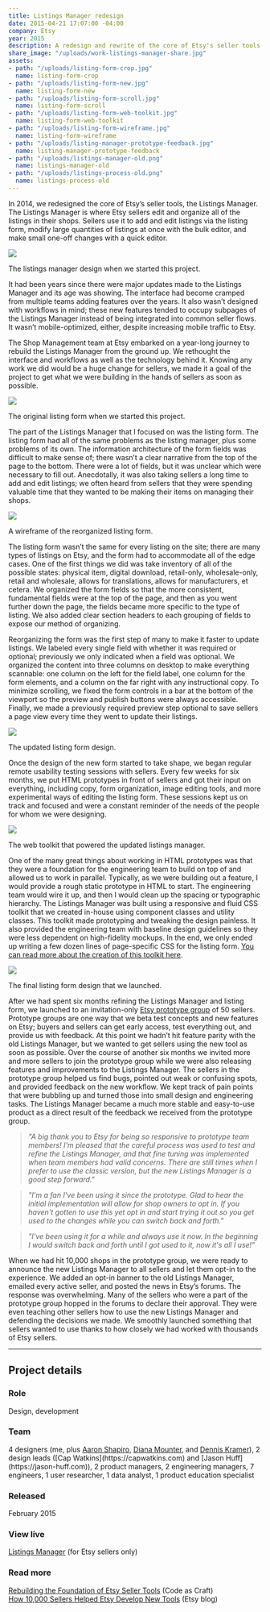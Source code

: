 ```yaml
---
title: Listings Manager redesign
date: 2015-04-21 17:07:00 -04:00
company: Etsy
year: 2015
description: A redesign and rewrite of the core of Etsy's seller tools.
share_image: "/uploads/work-listings-manager-share.jpg"
assets:
- path: "/uploads/listing-form-crop.jpg"
  name: listing-form-crop
- path: "/uploads/listing-form-new.jpg"
  name: listing-form-new
- path: "/uploads/listing-form-scroll.jpg"
  name: listing-form-scroll
- path: "/uploads/listing-form-web-toolkit.jpg"
  name: listing-form-web-toolkit
- path: "/uploads/listing-form-wireframe.jpg"
  name: listing-form-wireframe
- path: "/uploads/listing-manager-prototype-feedback.jpg"
  name: listing-manager-prototype-feedback
- path: "/uploads/listings-manager-old.png"
  name: listings-manager-old
- path: "/uploads/listings-process-old.png"
  name: listings-process-old
---
```


In 2014, we redesigned the core of Etsy’s seller tools, the Listings Manager. The Listings Manager is where Etsy sellers edit and organize all of the listings in their shops. Sellers use it to add and edit listings via the listing form, modify large quantities of listings at once with the bulk editor, and make small one-off changes with a quick editor.

<div class="jh-text-cms__img jh-text-cms__img--full-width">
  <img src="/uploads/listings-manager-old.png">
  <p class="jh-text-cms__img__caption">The listings manager design when we started this project.</p>
</div>

It had been years since there were major updates made to the Listings Manager and its age was showing. The interface had become cramped from multiple teams adding features over the years. It also wasn’t designed with workflows in mind; these new features tended to occupy subpages of the Listings Manager instead of being integrated into common seller flows. It wasn’t mobile-optimized, either, despite increasing mobile traffic to Etsy.

The Shop Management team at Etsy embarked on a year-long journey to rebuild the Listings Manager from the ground up. We rethought the interface and workflows as well as the technology behind it. Knowing any work we did would be a huge change for sellers, we made it a goal of the project to get what we were building in the hands of sellers as soon as possible.

<div class="jh-text-cms__img jh-text-cms__img--full-width">
  <img src="/uploads/listings-process-old.png">
  <p class="jh-text-cms__img__caption">The original listing form when we started this project.</p>
</div>

The part of the Listings Manager that I focused on was the listing form. The listing form had all of the same problems as the listing manager, plus some problems of its own. The information architecture of the form fields was difficult to make sense of; there wasn’t a clear narrative from the top of the page to the bottom. There were a lot of fields, but it was unclear which were necessary to fill out. Anecdotally, it was also taking sellers a long time to add and edit listings; we often heard from sellers that they were spending valuable time that they wanted to be making their items on managing their shops.

<div class="jh-text-cms__img jh-text-cms__img--scrollable">
  <div class="jh-text-cms__img--scrollable__container">
    <img src="/uploads/listing-form-wireframe.jpg">
  </div>
  <p class="jh-text-cms__img__caption">A wireframe of the reorganized listing form.</p>
</div>

The listing form wasn’t the same for every listing on the site; there are many types of listings on Etsy, and the form had to accommodate all of the edge cases. One of the first things we did was take inventory of all of the possible states: physical item, digital download, retail-only, wholesale-only, retail and wholesale, allows for translations, allows for manufacturers, et cetera. We organized the form fields so that the more consistent, fundamental fields were at the top of the page, and then as you went further down the page, the fields became more specific to the type of listing. We also added clear section headers to each grouping of fields to expose our method of organizing.

Reorganizing the form was the first step of many to make it faster to update listings. We labeled every single field with whether it was required or optional; previously we only indicated when a field was optional. We organized the content into three columns on desktop to make everything scannable: one column on the left for the field label, one column for the form elements, and a column on the far right with any instructional copy. To minimize scrolling, we fixed the form controls in a bar at the bottom of the viewport so the preview and publish buttons were always accessible. Finally, we made a previously required preview step optional to save sellers a page view every time they went to update their listings.

<div class="jh-text-cms__img jh-text-cms__img--full-width">
  <img src="/uploads/listing-form-new.jpg">
  <p class="jh-text-cms__img__caption">The updated listing form design.</p>
</div>

Once the design of the new form started to take shape, we began regular remote usability testing sessions with sellers. Every few weeks for six months, we put HTML prototypes in front of sellers and got their input on everything, including copy, form organization, image editing tools, and more experimental ways of editing the listing form. These sessions kept us on track and focused and were a constant reminder of the needs of the people for whom we were designing.

<div class="jh-text-cms__img jh-text-cms__img--full-width">
  <img src="/uploads/listing-form-web-toolkit.jpg">
  <p class="jh-text-cms__img__caption">The web toolkit that powered the updated listings manager.</p>
</div>

One of the many great things about working in HTML prototypes was that they were a foundation for the engineering team to build on top of and allowed us to work in parallel. Typically, as we were building out a feature, I would provide a rough static prototype in HTML to start. The engineering team would wire it up, and then I would clean up the spacing or typographic hierarchy. The Listings Manager was built using a responsive and fluid CSS toolkit that we created in-house using component classes and utility classes. This toolkit made prototyping and tweaking the design painless. It also provided the engineering team with baseline design guidelines so they were less dependent on high-fidelity mockups. In the end, we only ended up writing a few dozen lines of page-specific CSS for the listing form. [You can read more about the creation of this toolkit here](../etsy-web-toolkit).

<div class="jh-text-cms__img jh-text-cms__img--scrollable">
  <div class="jh-text-cms__img--scrollable__container">
    <img src="/uploads/listing-form-scroll.jpg">
  </div>
  <p class="jh-text-cms__img__caption">The final listing form design that we launched.</p>
</div>

After we had spent six months refining the Listings Manager and listing form, we launched to an invitation-only [Etsy prototype group](https://www.etsy.com/prototypes) of 50 sellers. Prototype groups are one way that we beta test concepts and new features on Etsy; buyers and sellers can get early access, test everything out, and provide us with feedback. At this point we hadn’t hit feature parity with the old Listings Manager, but we wanted to get sellers using the new tool as soon as possible. Over the course of another six months we invited more and more sellers to join the prototype group while we were also releasing features and improvements to the Listings Manager. The sellers in the prototype group helped us find bugs, pointed out weak or confusing spots, and provided feedback on the new workflow. We kept track of pain points that were bubbling up and turned those into small design and engineering tasks. The Listings Manager became a much more stable and easy-to-use product as a direct result of the feedback we received from the prototype group.

> *"A big thank you to Etsy for being so responsive to prototype team members! I'm pleased that the careful process was used to test and refine the Listings Manager, and that fine tuning was implemented when team members had valid concerns. There are still times when I prefer to use the classic version, but the new Listings Manager is a good step forward."*

> *"I'm a fan I've been using it since the prototype. Glad to hear the initial implementation will allow for shop owners to opt in. If you haven't gotten to use this yet opt in and start trying it out so you get used to the changes while you can switch back and forth."*

> *"I've been using it for a while and always use it now. In the beginning I would switch back and forth until I got used to it, now it's all I use!"*


When we had hit 10,000 shops in the prototype group, we were ready to announce the new Listings Manager to all sellers and let them opt-in to the experience. We added an opt-in banner to the old Listings Manager, emailed every active seller, and posted the news in Etsy’s forums. The response was overwhelming.  Many of the sellers who were a part of the prototype group hopped in the forums to declare their approval. They were even teaching other sellers how to use the new Listings Manager and defending the decisions we made. We smoothly launched something that sellers wanted to use thanks to how closely we had worked with thousands of Etsy sellers.


---

## Project details

<div class="jh-text-cms__project-details">
  <div>
    <h3>Role</h3>
  </div>
  <div>
    <p>Design, development</p>
  </div>
  <div>
    <h3>Team</h3>
  </div>
  <div>
    <p>4 designers (me, plus <a href="http://aaron.mn">Aaron Shapiro</a>, <a href="https://broccolini.net">Diana Mounter</a>, and <a href="http://dennispkramer.com">Dennis Kramer</a>), 2 design leads ([Cap Watkins](https://capwatkins.com) and [Jason Huff](https://jason-huff.com)), 2 product managers, 2 engineering managers, 7 engineers, 1 user researcher, 1 data analyst, 1 product education specialist</p>
  </div>
  <div>
    <h3>Released</h3>
  </div>
  <div>
    <p>February 2015</p>
  </div>
  <div>
    <h3>View live</h3>
  </div>
  <div>
    <p><a href="http://etsy.com/your/shops/me/tools/listings">Listings Manager</a> (for Etsy sellers only)</p>
  </div>
  <div>
    <h3>Read more</h3>
  </div>
  <div>
    <p><a href="https://codeascraft.com/2015/02/05/rebuilding-the-foundation-of-etsy-seller-tools/">Rebuilding the Foundation of Etsy Seller Tools</a> (Code as Craft)
  <br><a href="https://blog.etsy.com/news/2015/how-10000-sellers-helped-etsy-develop-new-tools/">How 10,000 Sellers Helped Etsy Develop New Tools</a> (Etsy blog)</p>
  </div>
</div>
